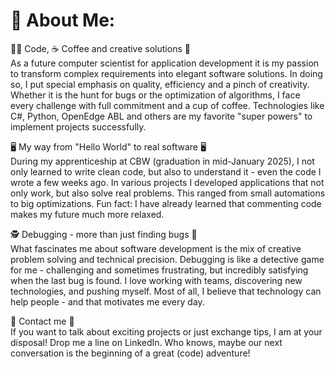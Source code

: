 <h1>🌟 About Me:</h1>
</hr>
👨‍💻 Code, ☕ Coffee and creative solutions 🎯</br>
As a future computer scientist for application development it is my passion to transform complex requirements into elegant software solutions. In doing so, I put special emphasis on quality, efficiency and a pinch of creativity. Whether it is the hunt for bugs or the optimization of algorithms, I face every challenge with full commitment and a cup of coffee. Technologies like C#, Python, OpenEdge ABL and others are my favorite "super powers" to implement projects successfully.</br>

🖥️ My way from "Hello World" to real software 🖥️</br>
During my apprenticeship at CBW (graduation in mid-January 2025), I not only learned to write clean code, but also to understand it - even the code I wrote a few weeks ago. In various projects I developed applications that not only work, but also solve real problems. This ranged from small automations to big optimizations.
Fun fact: I have already learned that commenting code makes my future much more relaxed.</br>

🕵️‍ Debugging - more than just finding bugs 🐞</br>
What fascinates me about software development is the mix of creative problem solving and technical precision. Debugging is like a detective game for me - challenging and sometimes frustrating, but incredibly satisfying when the last bug is found. I love working with teams, discovering new technologies, and pushing myself. Most of all, I believe that technology can help people - and that motivates me every day.</br>

📨 Contact me 📨</br>
If you want to talk about exciting projects or just exchange tips, I am at your disposal! Drop me a line on LinkedIn. Who knows, maybe our next conversation is the beginning of a great (code) adventure!
